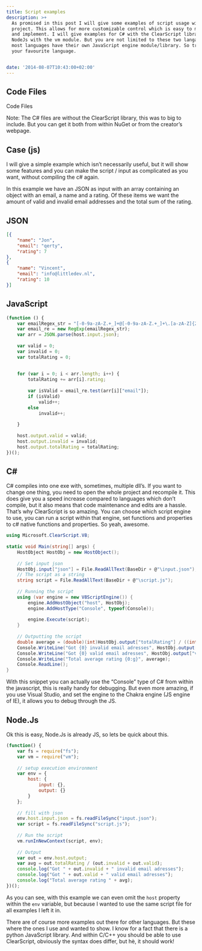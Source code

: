 ```yaml
---
title: Script examples
description: >+
  As promised in this post I will give some examples of script usage within a
  project. This allows for more customizable control which is easy to maintain
  and implement. I will give examples for C# with the ClearScript library and
  NodeJs with the vm module. But you are not limited to these two langauges,
  most languages have their own JavaScript engine module/library. So try it with
  your favourite language.


date: '2014-08-07T10:43:00+02:00'
---
```

## Code Files

Code Files

Note: The C# files are without the ClearScript library, this was to big to include. But you can get it both from within NuGet or from the creator’s webpage.

## Case (js)

I will give a simple example which isn’t necessarily useful, but it will show some features and you can make the script / input as complicated as you want, without compiling the c# again.

In this example we have an JSON as input with an array containing an object with an email, a name and a rating. Of these items we want the amount of valid and invalid email addresses and the total sum of the rating.

## JSON

```json
[{
    "name": "Jon",
    "email": "qerty",
    "rating": 7
},
{
    "name": "Vincent",
    "email": "info@littledev.nl",
    "rating": 10
}]
```

## JavaScript

```javascript
(function () {
    var emailRegex_str = "[-0-9a-zA-Z.+_]+@[-0-9a-zA-Z.+_]+\.[a-zA-Z]{2,4}";
    var email_re = new RegExp(emailRegex_str);
    var arr = JSON.parse(host.input.json);
 
    var valid = 0;
    var invalid = 0;
    var totalRating = 0;
 
 
    for (var i = 0; i < arr.length; i++) {
        totalRating += arr[i].rating;
 
        var isValid = email_re.test(arr[i]["email"]);
        if (isValid)
            valid++;
        else
            invalid++;
 
    }
 
    host.output.valid = valid;
    host.output.invalid = invalid;
    host.output.totalRating = totalRating;
})();
```

C#
--
C# compiles into one exe with, sometimes, multiple dll’s. If you want to change one thing, you need to open the whole project and recompile it. This does give you a speed increase compared to languages which don’t compile, but it also means that code maintenance and edits are a hassle. That’s why ClearScript is so amazing. You can choose which script engine to use, you can run a script within that engine, set functions and properties to c# native functions and properties. So yeah, awesome.

```C#
using Microsoft.ClearScript.V8;
 
static void Main(string[] args) {
    HostObject HostObj = new HostObject();
 
    // Set input json
    HostObj.input["json"] = File.ReadAllText(BaseDir + @"\input.json");
    // The script as a string
    string script = File.ReadAllText(BaseDir + @"\script.js");
     
    // Running the script
    using (var engine = new V8ScriptEngine()) {
        engine.AddHostObject("host", HostObj);
        engine.AddHostType("Console", typeof(Console));
 
        engine.Execute(script);
    }
 
    // Outputting the script
    double average = (double)(int)HostObj.output["totalRating"] / ((int)HostObj.output["invalid"] + (int)HostObj.output["valid"]);
    Console.WriteLine("Got {0} invalid email adresses", HostObj.output["invalid"]);
    Console.WriteLine("Got {0} valid email adresses", HostObj.output["valid"]);
    Console.WriteLine("Total average rating {0:g}", average);
    Console.ReadLine(); 
}
```
With this snippet you can actually use the “Console” type of C# from within the javascript, this is really handy for debugging. But even more amazing, if you use Visual Studio, and set the engine to the Chakra engine (JS engine of IE), it allows you to debug through the JS.

## Node.Js
Ok this is easy, Node.Js is already JS, so lets be quick about this.
```javascript
(function() {
    var fs = require("fs");
    var vm = require("vm");
 
    // setup execution environment
    var env = {
        host: {
            input: {},
            output: {}
        }
    };
 
    // fill with json
    env.host.input.json = fs.readFileSync("input.json");
    var script = fs.readFileSync("script.js");
 
    // Run the script
    vm.runInNewContext(script, env);
 
    // Output
    var out = env.host.output;
    var avg = out.totalRating / (out.invalid + out.valid);
    console.log("Got " + out.invalid + " invalid email adresses");
    console.log("Got " + out.valid + " valid email adresses");
    console.log("Total average rating " + avg);
})();
```
As you can see, with this example we can even omit the `host` property within the `env` variable, but because I wanted to use the same script file for all examples I left it in.

There are of course more examples out there for other languages. But these where the ones I use and wanted to show. I know for a fact that there is a python JavaScript library. And within C/C++ you should be able to use ClearScript, obviously the syntax does differ, but hè, it should work!

